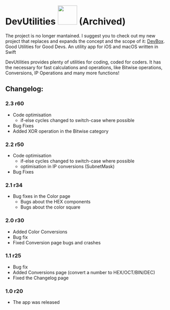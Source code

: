 # DevUtilities <img src="https://i.ibb.co/r0XQJ5C/logo.png" width="60" height="60"> (Archived)
The project is no longer mantained. I suggest you to check out my new project that replaces and expands the concept and the scope of it: [DevBox](https://github.com/VikSn0w/DevBox).
Good Utilities for Good Devs. An utility app for iOS and macOS written in Swift


DevUtilities provides plenty of utilities for coding, coded for coders. It has the necessary for fast calculations and operations, like Bitwise operations, Conversions, IP Operations and many more functions! 


## Changelog:
### 2.3 r60
- Code optimisation
  - if-else cycles changed to switch-case where possible
- Bug Fixes
- Added XOR operation in the Bitwise category

### 2.2 r50
- Code optimisation
  - if-else cycles changed to switch-case where possible
  - optimisation in IP conversions (SubnetMask)
- Bug Fixes

### 2.1 r34
- Bug fixes in the Color page
  - Bugs about the HEX components
  - Bugs about the color square
  
### 2.0 r30
- Added Color Conversions
- Bug fix
- Fixed Conversion page bugs and crashes

### 1.1 r25
- Bug fix
- Added Conversions page (convert a number to HEX/OCT/BIN/DEC)
- Fixed the Changelog page

### 1.0 r20
- The app was released
